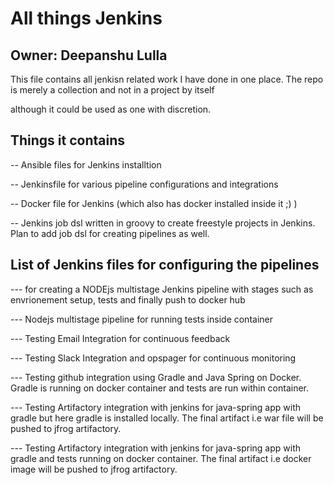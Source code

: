 

# All things Jenkins

## Owner: Deepanshu Lulla

This file contains all jenkisn related work I have done in one place. The repo is merely a collection and not in a project by itself

although it could be used as one with discretion.

## Things it contains

-- Ansible files for Jenkins installtion

-- Jenkinsfile for various pipeline configurations and integrations

-- Docker file for Jenkins (which also has docker installed inside it  ;) ) 

-- Jenkins job dsl written in groovy to create freestyle projects in Jenkins. Plan to add job dsl for creating pipelines as well.


## List of  Jenkins files for configuring the pipelines
 
--- for creating a NODEjs multistage Jenkins pipeline with stages such as envrionement setup, tests and finally push to docker hub

--- Nodejs multistage pipeline for running tests inside container

--- Testing Email Integration for continuous feedback

--- Testing Slack Integration and opspager for continuous monitoring

--- Testing github integration using Gradle and Java Spring on Docker. Gradle is running on docker container and tests are run within container.

--- Testing Artifactory integration with jenkins for java-spring app with gradle but here gradle is installed locally. The final artifact i.e war file will be pushed to jfrog artifactory.

--- Testing Artifactory integration with jenkins for java-spring app with gradle and tests running on docker container. The final artifact i.e docker image  will be pushed to jfrog artifactory.



